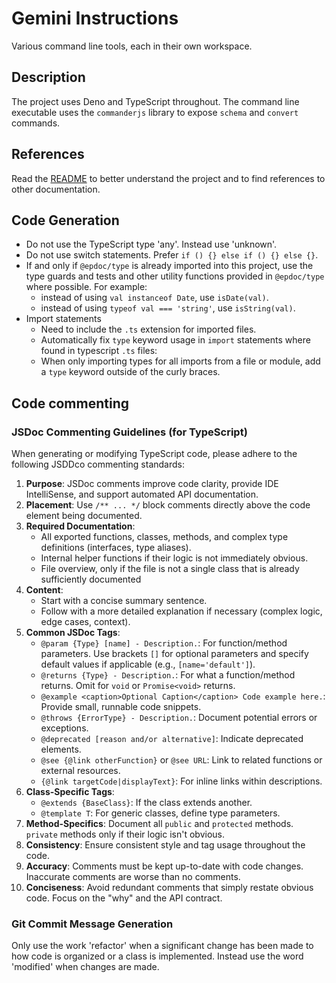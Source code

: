 # Gemini Instructions

Various command line tools, each in their own workspace.

## Description

The project uses Deno and TypeScript throughout. The command line executable uses the `commanderjs` library to expose
`schema` and `convert` commands.

## References

Read the [README](./README.md) to better understand the project and to find references to other documentation.

## Code Generation

- Do not use the TypeScript type 'any'. Instead use 'unknown'.
- Do not use switch statements. Prefer `if () {} else if () {} else {}`.
- If and only if `@epdoc/type` is already imported into this project, use the type guards and tests and other utility
  functions provided in `@epdoc/type` where possible. For example:
  - instead of using `val instanceof Date`, use `isDate(val)`.
  - instead of using `typeof val === 'string'`, use `isString(val)`.
- Import statements
  - Need to include the `.ts` extension for imported files.
  - Automatically fix `type` keyword usage in `import` statements where found in typescript `.ts` files:
  - When only importing types for all imports from a file or module, add a `type` keyword outside of the curly braces.

## Code commenting

### JSDoc Commenting Guidelines (for TypeScript)

When generating or modifying TypeScript code, please adhere to the following JSDDco commenting standards:

1. **Purpose**: JSDoc comments improve code clarity, provide IDE IntelliSense, and support automated API documentation.
2. **Placement**: Use `/** ... */` block comments directly above the code element being documented.
3. **Required Documentation**:
   - All exported functions, classes, methods, and complex type definitions (interfaces, type aliases).
   - Internal helper functions if their logic is not immediately obvious.
   - File overview, only if the file is not a single class that is already sufficiently documented
4. **Content**:
   - Start with a concise summary sentence.
   - Follow with a more detailed explanation if necessary (complex logic, edge cases, context).
5. **Common JSDoc Tags**:
   - `@param {Type} [name] - Description.`: For function/method parameters. Use brackets `[]` for optional parameters
     and specify default values if applicable (e.g., `[name='default']`).
   - `@returns {Type} - Description.`: For what a function/method returns. Omit for `void` or `Promise<void>` returns.
   - `@example <caption>Optional Caption</caption>
Code example here.`: Provide small, runnable code snippets.
   - `@throws {ErrorType} - Description.`: Document potential errors or exceptions.
   - `@deprecated [reason and/or alternative]`: Indicate deprecated elements.
   - `@see {@link otherFunction}` or `@see URL`: Link to related functions or external resources.
   - `{@link targetCode|displayText}`: For inline links within descriptions.
6. **Class-Specific Tags**:
   - `@extends {BaseClass}`: If the class extends another.
   - `@template T`: For generic classes, define type parameters.
7. **Method-Specifics**: Document all `public` and `protected` methods. `private` methods only if their logic isn't
   obvious.
8. **Consistency**: Ensure consistent style and tag usage throughout the code.
9. **Accuracy**: Comments must be kept up-to-date with code changes. Inaccurate comments are worse than no comments.
10. **Conciseness**: Avoid redundant comments that simply restate obvious code. Focus on the "why" and the API contract.

### Git Commit Message Generation

Only use the work 'refactor' when a significant change has been made to how code is organized or a class is implemented.
Instead use the word 'modified' when changes are made.
